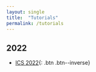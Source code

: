```yaml
---
layout: single
title:  "Tutorials"
permalink: /tutorials
---
```


## 2022
- [ICS 2022](/tutorials/ICS-2022){: .btn .btn--inverse}
